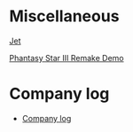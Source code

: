 # Miscellaneous

[Jet](https://github.com/hydroper-jet)

[Phantasy Star III Remake Demo](https://hydroper.itch.io/ps3-demo)

# Company log

* [Company log](https://github.com/hydroper-com/docs/blob/main/misc/company-log.md)
